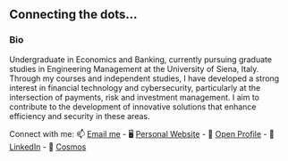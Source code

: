 ## Connecting the dots...

### Bio

Undergraduate in Economics and Banking, currently pursuing graduate studies in Engineering Management at the University of Siena, Italy. Through my courses and independent studies, I have developed a strong interest in financial technology and cybersecurity, particularly at the intersection of payments, risk and investment management. I aim to contribute to the development of innovative solutions that enhance efficiency and security in these areas.

Connect with me: 📫 [Email me](mailto:send2fran@icloud.com) - 🖥️ [Personal Website](https://fs01.studio) - 📖 [Open Profile](https://openprofile.dev/profile/fsilvano) - 🔗 [LinkedIn](https://www.linkedin.com/in/francescosilvano) - 🌃 [Cosmos](https://cosmos.so/francescos/)

